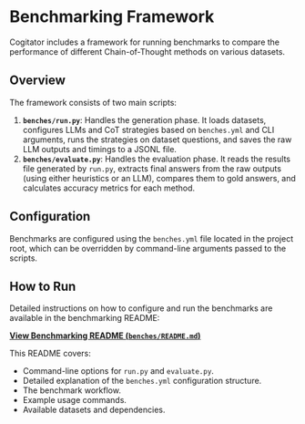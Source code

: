 # Benchmarking Framework

Cogitator includes a framework for running benchmarks to compare the performance of different Chain-of-Thought methods
on various datasets.

## Overview

The framework consists of two main scripts:

1.  **`benches/run.py`**: Handles the generation phase. It loads datasets, configures LLMs and CoT strategies based on
    `benches.yml` and CLI arguments, runs the strategies on dataset questions, and saves the raw LLM outputs and timings to
    a JSONL file.
2.  **`benches/evaluate.py`**: Handles the evaluation phase. It reads the results file generated by `run.py`, extracts
    final answers from the raw outputs (using either heuristics or an LLM), compares them to gold answers, and calculates
    accuracy metrics for each method.

## Configuration

Benchmarks are configured using the `benches.yml` file located in the project root, which can be overridden by
command-line arguments passed to the scripts.

## How to Run

Detailed instructions on how to configure and run the benchmarks are available in the benchmarking README:

[**View Benchmarking README (`benches/README.md`)**](https://github.com/habedi/cogitator/blob/main/benches/README.md)

This README covers:

* Command-line options for `run.py` and `evaluate.py`.
* Detailed explanation of the `benches.yml` configuration structure.
* The benchmark workflow.
* Example usage commands.
* Available datasets and dependencies.
